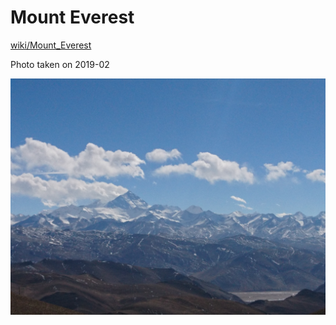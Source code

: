 # Mount Everest

[wiki/Mount_Everest]

Photo taken on 2019-02

![mount_everest](img/mountain_everest.jpg)

<!-- links -->

[wiki/Mount_Everest]: https://en.wikipedia.org/wiki/Mount_Everest
